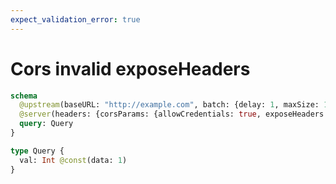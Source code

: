 ```yaml
---
expect_validation_error: true
---
```


# Cors invalid exposeHeaders

```graphql @server
schema
  @upstream(baseURL: "http://example.com", batch: {delay: 1, maxSize: 1000})
  @server(headers: {corsParams: {allowCredentials: true, exposeHeaders: ["*"], allowMethods: [POST, OPTIONS]}}) {
  query: Query
}

type Query {
  val: Int @const(data: 1)
}
```

